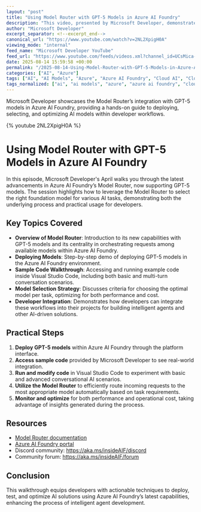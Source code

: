 ```yaml
---
layout: "post"
title: "Using Model Router with GPT-5 Models in Azure AI Foundry"
description: "This video, presented by Microsoft Developer, demonstrates how to leverage the new Model Router with GPT-5 models in Azure AI Foundry. It covers deploying GPT-5 models, selecting the best model for different AI tasks, integrating with VS Code, and optimizing both performance and costs for intelligent agent development. The episode includes step-by-step walkthroughs, code samples, and practical demonstrations."
author: "Microsoft Developer"
excerpt_separator: <!--excerpt_end-->
canonical_url: "https://www.youtube.com/watch?v=2NL2XpigH0A"
viewing_mode: "internal"
feed_name: "Microsoft Developer YouTube"
feed_url: "https://www.youtube.com/feeds/videos.xml?channel_id=UCsMica-v34Irf9KVTh6xx-g"
date: 2025-08-14 15:59:58 +00:00
permalink: "/2025-08-14-Using-Model-Router-with-GPT-5-Models-in-Azure-AI-Foundry.html"
categories: ["AI", "Azure"]
tags: ["AI", "AI Models", "Azure", "Azure AI Foundry", "Cloud AI", "Cloud Computing", "Cost Optimization", "Deployment", "Dev", "Development", "Development Workflow", "GPT 5", "Intelligent Agents", "Microsoft", "Microsoft AI", "Model Router", "Model Selection", "Performance Optimization", "Sample Code", "Tech", "Technology", "Videos", "Visual Studio Code"]
tags_normalized: ["ai", "ai models", "azure", "azure ai foundry", "cloud ai", "cloud computing", "cost optimization", "deployment", "dev", "development", "development workflow", "gpt 5", "intelligent agents", "microsoft", "microsoft ai", "model router", "model selection", "performance optimization", "sample code", "tech", "technology", "videos", "visual studio code"]
---
```


Microsoft Developer showcases the Model Router’s integration with GPT-5 models in Azure AI Foundry, providing a hands-on guide to deploying, selecting, and optimizing AI models within developer workflows.<!--excerpt_end-->

{% youtube 2NL2XpigH0A %}

# Using Model Router with GPT-5 Models in Azure AI Foundry

In this episode, Microsoft Developer's April walks you through the latest advancements in Azure AI Foundry’s Model Router, now supporting GPT-5 models. The session highlights how to leverage the Model Router to select the right foundation model for various AI tasks, demonstrating both the underlying process and practical usage for developers.

## Key Topics Covered

- **Overview of Model Router**: Introduction to its new capabilities with GPT-5 models and its centrality in orchestrating requests among available models within Azure AI Foundry.
- **Deploying Models**: Step-by-step demo of deploying GPT-5 models in the Azure AI Foundry environment.
- **Sample Code Walkthrough**: Accessing and running example code inside Visual Studio Code, including both basic and multi-turn conversation scenarios.
- **Model Selection Strategy**: Discusses criteria for choosing the optimal model per task, optimizing for both performance and cost.
- **Developer Integration**: Demonstrates how developers can integrate these workflows into their projects for building intelligent agents and other AI-driven solutions.

## Practical Steps

1. **Deploy GPT-5 models** within Azure AI Foundry through the platform interface.
2. **Access sample code** provided by Microsoft Developer to see real-world integration.
3. **Run and modify code** in Visual Studio Code to experiment with basic and advanced conversational AI scenarios.
4. **Utilize the Model Router** to efficiently route incoming requests to the most appropriate model automatically based on task requirements.
5. **Monitor and optimize** for both performance and operational cost, taking advantage of insights generated during the process.

## Resources

- [Model Router documentation](https://aka.ms/insideAIF/model-router)
- [Azure AI Foundry portal](https://ai.azure.com)
- Discord community: https://aka.ms/insideAIF/discord
- Community forum: https://aka.ms/insideAIF/forum

## Conclusion

This walkthrough equips developers with actionable techniques to deploy, test, and optimize AI solutions using Azure AI Foundry’s latest capabilities, enhancing the process of intelligent agent development.
